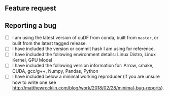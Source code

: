 <!--

Thanks for opening an issue! To help the cuDF team handle your information
efficiently, please first ensure that there is no other issue present that
already describes the issue you have
(search at https://github.com/rapidsai/cudf/issues?&q=is%3Aissue).

If there is no issue present please jump to a section below and delete the
irrelevant one depending on whether you are:

 * Making a feature request.
 * Reporting a bug.

For more general "how do I do X?" type questions, please visit
https://rapids.ai/community.html for links to our Google Group and other
communication channels.

-->

## Feature request

<!--

Please include details of the feature you would like to see, why you would
like to see it/the use case

-->

## Reporting a bug

<!--

Before submitting a bug report please ensure that you can check off these boxes:

-->

- [ ] I am using the latest version of cuDF from conda, built from `master`, or
built from the latest tagged release. 
- [ ] I have included the version or commit hash I am using for reference.
- [ ] I have included the following environment details:
      Linux Distro, Linux Kernel, GPU Model
- [ ] I have included the following version information for:
      Arrow, cmake, CUDA, gcc/g++, Numpy, Pandas, Python
- [ ] I have included below a minimal working reproducer (if you are unsure how
 to write one see http://matthewrocklin.com/blog/work/2018/02/28/minimal-bug-reports).

<!--

Please include details of the bug here, including, if applicable, what you
expected to happen!

-->
